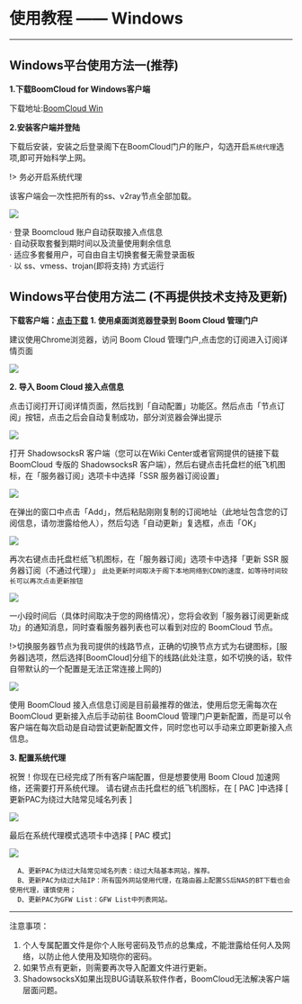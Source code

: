 # 使用教程 —— Windows
- - -
## Windows平台使用方法一(推荐)

**1.下载BoomCloud for Windows客户端**

下载地址:[BoomCloud Win](https://cdn.t9c.co/download/BoomCloud_0.3.1.exe)  
  
**2.安装客户端并登陆**

下载后安装，安装之后登录阁下在BoomCloud门户的账户，勾选开启`系统代理`选项,即可开始科学上网。

!> 务必开启系统代理

该客户端会一次性把所有的ss、v2ray节点全部加载。

![](../img/win/client-clash.png)


· 登录 Boomcloud 账户自动获取接入点信息  
· 自动获取套餐到期时间以及流量使用剩余信息  
· 适应多套餐用户，可自由自主切换套餐无需登录面板   
· 以 ss、vmess、trojan(即将支持) 方式运行

## Windows平台使用方法二 (不再提供技术支持及更新)

**下载客户端：[点击下载](https://cdn.t9c.co/download/ShadowsocksR.7z)**
**1. 使用桌面浏览器登录到 Boom Cloud 管理门户**

建议使用Chrome浏览器，访问 Boom Cloud 管理门户,点击您的订阅进入订阅详情页面

![](../img/win/0.png)

**2. 导入 Boom Cloud 接入点信息**

点击订阅打开订阅详情页面，然后找到「自动配置」功能区。然后点击「节点订阅」按钮，点击之后会自动复制成功，部分浏览器会弹出提示

![](../img/win/01.png)


打开 ShadowsocksR 客户端（您可以在Wiki Center或者官网提供的链接下载 BoomCloud 专版的 ShadowsocksR 客户端），然后右键点击托盘栏的纸飞机图标，在「服务器订阅」选项卡中选择「SSR 服务器订阅设置」

![](../img/win/003.png)  

在弹出的窗口中点击「Add」，然后粘贴刚刚复制的订阅地址（此地址包含您的订阅信息，请勿泄露给他人），然后勾选「自动更新」复选框，点击「OK」

![](../img/win/004.png)

再次右键点击托盘栏纸飞机图标，在「服务器订阅」选项卡中选择「更新 SSR 服务器订阅（不通过代理）」 `此处更新时间取决于阁下本地网络到CDN的速度，如等待时间较长可以再次点击更新按钮`

![](../img/win/005.png)

一小段时间后（具体时间取决于您的网络情况），您将会收到「服务器订阅更新成功」的通知消息，同时查看服务器列表也可以看到对应的 BoomCloud 节点。

!>切换服务器节点为我司提供的线路节点，正确的切换节点方式为右键图标，[服务器]选项，然后选择[BoomCloud]分组下的线路(此处注意，如不切换的话，软件自带默认的一个配置是无法正常连接上网的)

![](../img/win/006.png)

使用 BoomCloud 接入点信息订阅是目前最推荐的做法，使用后您无需每次在 BoomCloud 更新接入点后手动前往 BoomCloud 管理门户更新配置，而是可以令客户端在每次启动是自动尝试更新配置文件，同时您也可以手动来立即更新接入点信息。

**3. 配置系统代理**

祝贺！你现在已经完成了所有客户端配置，但是想要使用 Boom Cloud 加速网络，还需要打开系统代理。
请右键点击托盘栏的纸飞机图标，在 [ PAC ]中选择  [ 更新PAC为绕过大陆常见域名列表 ]

![](../img/win/007.png)

最后在系统代理模式选项卡中选择 [ PAC 模式]

![](../img/win/008.png)


```
  A、更新PAC为绕过大陆常见域名列表：绕过大陆基本网站，推荐。
  B、更新PAC为绕过大陆IP：所有国外网站使用代理，在路由器上配置SS后NAS的BT下载也会使用代理，谨慎使用；
  D、更新PAC为GFW List：GFW List中列表网站。
```
- - -
注意事项：  
1. 个人专属配置文件是你个人账号密码及节点的总集成，不能泄露给任何人及网络，以防止他人使用及知晓你的密码。  
2. 如果节点有更新，则需要再次导入配置文件进行更新。  
3. ShadowsocksX如果出现BUG请联系软件作者，BoomCloud无法解决客户端层面问题。